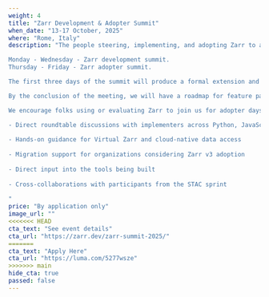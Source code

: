 ```yaml
---
weight: 4
title: "Zarr Development & Adopter Summit"
when_date: "13-17 October, 2025"
where: "Rome, Italy"
description: "The people steering, implementing, and adopting Zarr to accelerate progress and shape the future of open science with multi-dimensional data are gathering together in Rome, Italy this fall.  

​Monday - Wednesday - Zarr development summit.  
Thursday - Friday - Zarr adopter summit. 

​The first three days of the summit will produce a formal extension and prototype for variable chunk grid support in Zarr, improvements and demonstrations of sharding, and the formalization of highly performant compression and other codecs for Zarr. We will support Zarr v3 adoption during the final two days of the summit, including an invitation to all STAC Sprint participants to join us on Friday October 17.  

​By the conclusion of the meeting, we will have a roadmap for feature parity across Zarr implementations, multiple new adopters of the Zarr V3 format, and a plan for subsequent outreach, including a webinar and blog post highlighting the products of the summit and the benefits of adopting Zarr for open science.  

We encourage folks using or evaluating Zarr to join us for adopter days on October 16-17. We anticipate an intimate gathering where you can benefit from:  

- Direct roundtable discussions with implementers across Python, JavaScript, C++, and Rust
  
- Hands-on guidance for Virtual Zarr and cloud-native data access
  
- Migration support for organizations considering Zarr v3 adoption
  
- Direct input into the tools being built
  
- Cross-collaborations with participants from the STAC sprint
  
"
price: "By application only"
image_url: ""
<<<<<<< HEAD
cta_text: "See event details"
cta_url: "https://zarr.dev/zarr-summit-2025/"
=======
cta_text: "Apply Here"
cta_url: "https://luma.com/5277wsze"
>>>>>>> main
hide_cta: true
passed: false
---
```


